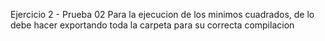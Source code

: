 Ejercicio 2 - Prueba 02
Para la ejecucion de los minimos cuadrados, de lo debe hacer exportando toda la carpeta para su correcta compilacion
